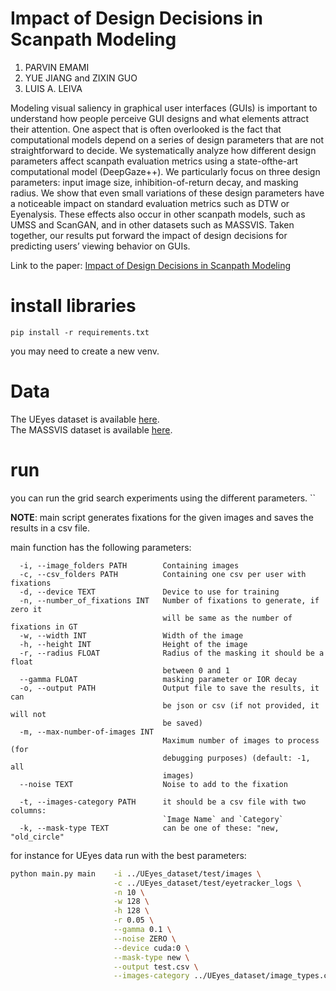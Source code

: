# Impact of Design Decisions in Scanpath Modeling
1. PARVIN EMAMI
2. YUE JIANG and ZIXIN GUO
3. LUIS A. LEIVA

Modeling visual saliency in graphical user interfaces (GUIs) is important to understand how people perceive GUI designs
and what elements attract their attention. One aspect that is often overlooked is the fact that computational models 
depend on a series of design parameters that are not straightforward to decide. We systematically analyze how different 
design parameters affect scanpath evaluation metrics using a state-ofthe-art computational model (DeepGaze++). 
We particularly focus on three design parameters: input image size, inhibition-of-return decay, and masking radius. 
We show that even small variations of these design parameters have a noticeable impact on standard evaluation metrics 
such as DTW or Eyenalysis. These effects also occur in other scanpath models, such as UMSS and ScanGAN, and in other 
datasets such as MASSVIS. Taken together, our results put forward the impact of design decisions for predicting 
users’ viewing behavior on GUIs.

Link to the paper: [Impact of Design Decisions in Scanpath Modeling](https://dl.acm.org/doi/10.1145/3655602)

# install libraries

```
pip install -r requirements.txt
```

you may need to create a new venv.

# Data
The UEyes dataset is available [here](https://userinterfaces.aalto.fi/ueyeschi23/).
\
The MASSVIS dataset is available [here](http://massvis.mit.edu).

# run

you can run the grid search experiments using the different parameters. 
`` 

**NOTE**: main script generates fixations for the given images and saves the results in a csv file.


main function has the following parameters:
```
  -i, --image_folders PATH        Containing images
  -c, --csv_folders PATH          Containing one csv per user with fixations
  -d, --device TEXT               Device to use for training
  -n, --number_of_fixations INT   Number of fixations to generate, if zero it
                                  will be same as the number of fixations in GT
  -w, --width INT                 Width of the image
  -h, --height INT                Height of the image
  -r, --radius FLOAT              Radius of the masking it should be a float
                                  between 0 and 1
  --gamma FLOAT                   masking parameter or IOR decay
  -o, --output PATH               Output file to save the results, it can
                                  be json or csv (if not provided, it will not
                                  be saved)
  -m, --max-number-of-images INT
                                  Maximum number of images to process (for
                                  debugging purposes) (default: -1, all
                                  images)
  --noise TEXT                    Noise to add to the fixation
  
  -t, --images-category PATH      it should be a csv file with two columns:
                                  `Image Name` and `Category`
  -k, --mask-type TEXT            can be one of these: "new, "old_circle"

```
for instance for UEyes data run with the best parameters:
```bash
python main.py main    -i ../UEyes_dataset/test/images \
                       -c ../UEyes_dataset/test/eyetracker_logs \
                       -n 10 \
                       -w 128 \
                       -h 128 \
                       -r 0.05 \
                       --gamma 0.1 \
                       --noise ZERO \
                       --device cuda:0 \
                       --mask-type new \
                       --output test.csv \
                       --images-category ../UEyes_dataset/image_types.csv
```
